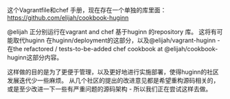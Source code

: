 这个Vagrantfile和chef 手册，现在存在一个单独的库里面：https://github.com/elijah/cookbook-huginn


@elijah 正分别运行在vagrant and chef 基于huginn 的repository 库。 这将有可能取代huginn 在huginn/deployment的这部分，以及@elijah/vagrant-huginn -在the refactored / tests-to-be-added chef cookbook at @elijah/cookbook-huginn这部分内容。


这样做的目的是为了更便于管理，以及更好地进行实施部署，使得huginn的社区发展迭代少一些麻烦。 从几个社区的提出的改进意见都是希望重构源码相关的，或是至少改进一下一些有严重问题的源码架构 - 所以我们正在尝试这样去做。
